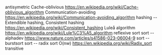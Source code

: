 antisymetric
Cache-oblivious https://en.wikipedia.org/wiki/Cache-oblivious_algorithm
Communication-avoiding https://en.wikipedia.org/wiki/Communication-avoiding_algorithm
hashing -- Extendible hashing, Consistent hashing https://en.wikipedia.org/wiki/Consistent_hashing
Luleå algorithm https://en.wikipedia.org/wiki/Lule%C3%A5_algorithm
reflexive
sort
sort -- alphadev https://www.nature.com/articles/s41586-023-06004-9
sort -- burstsort
sort -- radix sort O(nw) https://en.wikipedia.org/wiki/Radix_sort
transitive
